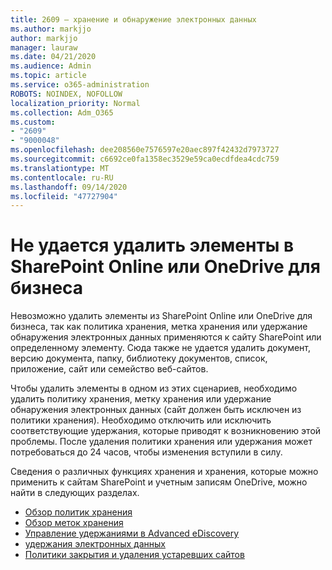 ```yaml
---
title: 2609 — хранение и обнаружение электронных данных
ms.author: markjjo
author: markjjo
manager: lauraw
ms.date: 04/21/2020
ms.audience: Admin
ms.topic: article
ms.service: o365-administration
ROBOTS: NOINDEX, NOFOLLOW
localization_priority: Normal
ms.collection: Adm_O365
ms.custom:
- "2609"
- "9000048"
ms.openlocfilehash: dee208560e7576597e20aec897f42432d7973727
ms.sourcegitcommit: c6692ce0fa1358ec3529e59ca0ecdfdea4cdc759
ms.translationtype: MT
ms.contentlocale: ru-RU
ms.lasthandoff: 09/14/2020
ms.locfileid: "47727904"
---
```

# <a name="unable-to-delete-items-in-sharepoint-online-or-onedrive-for-business"></a>Не удается удалить элементы в SharePoint Online или OneDrive для бизнеса

Невозможно удалить элементы из SharePoint Online или OneDrive для бизнеса, так как политика хранения, метка хранения или удержание обнаружения электронных данных применяются к сайту SharePoint или определенному элементу. Сюда также не удается удалить документ, версию документа, папку, библиотеку документов, список, приложение, сайт или семейство веб-сайтов. 

Чтобы удалить элементы в одном из этих сценариев, необходимо удалить политику хранения, метку хранения или удержание обнаружения электронных данных (сайт должен быть исключен из политики хранения). Необходимо отключить или исключить соответствующие удержания, которые приводят к возникновению этой проблемы. После удаления политики хранения или удержания может потребоваться до 24 часов, чтобы изменения вступили в силу. 

Сведения о различных функциях хранения и хранения, которые можно применить к сайтам SharePoint и учетным записям OneDrive, можно найти в следующих разделах.

- [Обзор политик хранения](https://docs.microsoft.com/microsoft-365/compliance/retention-policies)
- [Обзор меток хранения](https://docs.microsoft.com/microsoft-365/compliance/labels)
- [Управление удержаниями в Advanced eDiscovery](https://docs.microsoft.com/microsoft-365/compliance/managing-holds)
- [удержания электронных данных](https://docs.microsoft.com/microsoft-365/compliance/ediscovery-cases#step-4-place-content-locations-on-hold)
- [Политики закрытия и удаления устаревших сайтов](https://support.office.com/article/Use-policies-for-site-closure-and-deletion-A8280D82-27FD-48C5-9ADF-8A5431208BA5)